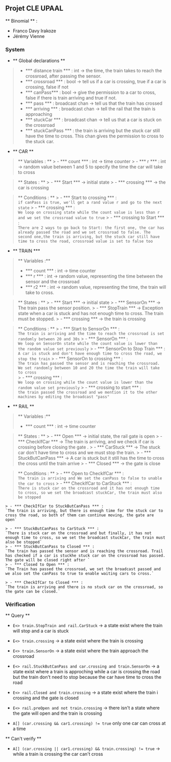 ## Projet CLE UPAAL

** Binomial ** :
- Franco Davy Irakoze
- Jérémy Vienne

### System
 - ** Global declarations **
 > - *** distance train *** : int -> the time, the train takes to reach the crossroad, after passing the sensor.
 > - *** crossroad *** : bool -> tell us if a car is crossing, true if a car is crossing, false if not
 > - *** canPass*** : bool -> give the permission to a car to cross, false if there is train arriving and true if not.
 > - *** pass *** : broadcast chan -> tell us that the train has crossed
 > - *** arriving *** : broadcast chan -> tell the rail that the train is approaching
 > - *** stuckCar *** : broadcast chan -> tell us that a car is stuck on the crossroad
 > - *** stuckCanPass *** : the train is arriving but the stuck car still have the time to cross. This chan gives the permission to cross to the stuck car.


 - ** CAR **
 > ** Variables : **
    > - *** count *** : int -> time counter
    > - *** r *** : int -> random value between 1 and 5  to specify the time the car will take to cross         

 > ** States : **
    > - *** Start *** -> initial state
    > - *** crossing *** -> the car is crossing

 > ** Conditions : **
    > - *** Start to crossing *** :  
      `if canPass is true, we'll get a rand value r and go to the next state`
    > - *** crossing *** :  
      `We loop on crossing state while the count value is less than r and we set the crossroad value to true`
    > - *** crossing to Start *** :   
      `There are 2 ways to go back to Start: the first one, the car has already passed the road and we set crossroad to false. The second one,the train is arriving, but the stuck car still have time to cross the road, crossroad value is set to false too `

 - ** TRAIN ***
 > ** Variables :**   
  > - *** count *** : int  -> time counter
  > - *** r *** : int  ->  random value, representing the time between the sensor and the crossroad
  > - *** r2 *** : int  -> random value, representing the time, the train will take to cross.

  > ** States : **
     > - *** Start *** -> initial state
     > - *** SensorOn *** -> The train pass the sensor position.
     > - *** StopTrain *** -> Exception state when a car is stuck and has not enough time to cross. The train must be stopped.
     > - *** crossing *** -> the train is crossing

 > ** Conditions : **
    > - *** Start to SensorOn *** :  
    `The train is arriving and the time to reach the crossroad is set randomly between 20 and 30s`
    > - *** SensorOn *** :  
    `We loop on SensorOn state while the count value is lower than the random value set previously`
    > - *** SensorOn to Stop Train *** :  
    `A car is stuck and don't have enough time to cross the road, we stop the train`
    > - *** SensorOn to crossing *** :   
    `The train has passed the sensor and is reaching the crossroad. We set randomly between 10 and 20 the time the train will take to cross`  
    > - *** crossing *** :   
    `We loop on crossing while the count value is lower than the random value set previously`
    > - *** crossing to start *** :   
    `the train passed the crossroad and we mention it to the other machines by editing the broadcast "pass"`


 - ** RAIL **
 > ** Variables :**   
  > - *** count *** : int  -> time counter

  > ** States : **
     > - *** Open *** -> initial state, the rail gate is open
     > - *** CheckIfCar *** -> The train is arriving, and we check if car is crossing before closing the gate .
     > - *** CarStuck *** -> The stuck car don't have time to cross and we must stop the train.
     > - *** StuckButCanPass *** -> A car is stuck but it still has the time to cross the cross until the train arrive
     > - *** Closed *** -> the gate is close

 > ** Conditions : **
    > - *** Open to CheckIfCar *** :  
    `The train is arriving and We set the canPass to false to unable the car to cross`
    > - *** CheckIfCar to CarStuck *** :  
    ` There is stuck car on the crossroad and it has not enough time to cross, so we set the broadcast stuckCar, the train must also be stopped `

    > - *** CheckIfCar to StuckButCanPass *** :   
    `The train is arriving, but there is enough time for the stuck car to cross the road, so both of them can continue moving, the gate are open`

    > - *** StuckButCanPass to CarStuck *** :  
    `There is stuck car on the crossroad and but finally, it has not enough time to cross, so we set the broadcast stuckCar, the train must also be stopped`
    > - *** StuckButCanPass to Closed *** :   
    `The train has passed the sensor and is reaching the crossroad. Trail has checked if a car is stuckhe stuck car on the crossroad has passed. The gate will be closed right after `  
    > - *** Closed to Open *** :   
    `The Train has passed the crossroad, we set the broadcast passed and we also set the canPass to true to enable waiting cars to cross.`

    > - *** CheckIfCar to Closed *** :   
    `The train is arriving and there is no stuck car on the crossroad, so the gate can be closed.`


### Vérification
  ** Query **  
  - `E<> train.StopTrain and rail.CarStuck` -> a state exist where the train will stop and a car is stuck

  - `E<> train.crossing` -> a state exist where the train is crossing

  - `E<> train.SensorOn` -> a state exist where the train approach the crossroad

  - `E<> rail.StuckButCanPass and car.crossing and train.SensorOn` -> a state exist where a train is approching while a car is crossing the road but the train don't need to stop because the car have time to cross the road

  - `E<> rail.Closed and train.crossing` -> a state exist where the train i crossing and the gate is closed

  - `E<> rail.preOpen and not train.crossing` -> there isn't a state where the gate will open and the train is crossing

  - `A[] (car.crossing && car1.crossing) != true` only one car can cross at a time

  ** Can't verify  **

  - `A[] (car.crossing || car1.crossing) && train.crossing) != true` -> while a train is crossing the car can't cross
